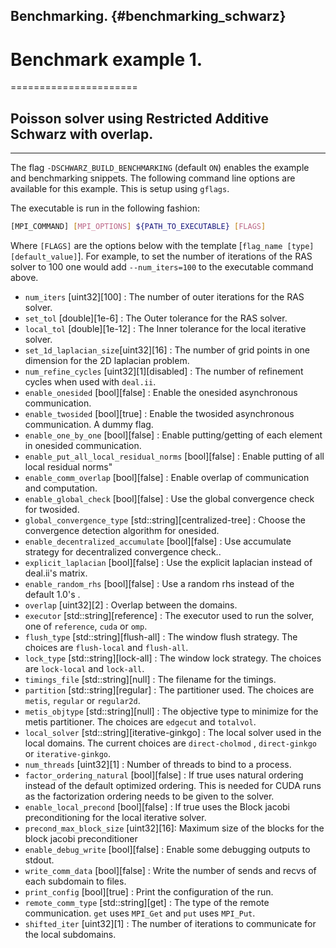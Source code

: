Benchmarking.                            {#benchmarking_schwarz}
----------------

# Benchmark example 1.
======================

## Poisson solver using Restricted Additive Schwarz with overlap.
----------------------------------------------------------------

The flag `-DSCHWARZ_BUILD_BENCHMARKING` (default `ON`) enables the example and benchmarking snippets.
The following command line options are available for this example. This is setup using `gflags`.

The executable is run in the following fashion:

```sh
[MPI_COMMAND] [MPI_OPTIONS] ${PATH_TO_EXECUTABLE} [FLAGS]
```

Where `[FLAGS]` are the options below with the template [`flag_name [type][default_value]`]. For example, to set the number of iterations of the RAS solver to 100 one would add `--num_iters=100` to the executable command above.

* `num_iters` [uint32][100] : The number of outer iterations for the RAS solver.
* `set_tol` [double][1e-6] : The Outer tolerance for the RAS solver.
* `local_tol` [double][1e-12] : The Inner tolerance for the local iterative solver.
* `set_1d_laplacian_size`[uint32][16] : The number of grid points in one dimension for the 2D laplacian problem.
* `num_refine_cycles` [uint32][1][disabled] : The number of refinement cycles when used with `deal.ii`.
* `enable_onesided` [bool][false] : Enable the onesided asynchronous communication.
* `enable_twosided` [bool][true] : Enable the twosided asynchronous communication. A dummy flag.
* `enable_one_by_one` [bool][false] : Enable putting/getting of each element in onesided communication.
* `enable_put_all_local_residual_norms`  [bool][false] : Enable putting of all local residual norms"
* `enable_comm_overlap` [bool][false] : Enable overlap of communication and computation.
* `enable_global_check` [bool][false] : Use the global convergence check for twosided.
* `global_convergence_type` [std::string][centralized-tree] : Choose the convergence detection algorithm for onesided.
* `enable_decentralized_accumulate` [bool][false] : Use accumulate strategy for decentralized convergence check..
* `explicit_laplacian` [bool][false] : Use the explicit laplacian instead of deal.ii's matrix.
* `enable_random_rhs` [bool][false] : Use a random rhs instead of the default 1.0's .
* `overlap` [uint32][2] : Overlap between the domains.
* `executor` [std::string][reference] : The executor used to run the solver, one of `reference`, `cuda` or `omp`.
* `flush_type` [std::string][flush-all] : The window flush strategy. The choices are `flush-local` and `flush-all`.
* `lock_type` [std::string][lock-all] : The window lock strategy. The choices are `lock-local` and `lock-all`.
* `timings_file` [std::string][null] : The filename for the timings.
* `partition` [std::string][regular] : The partitioner used. The choices are `metis`, `regular` or `regular2d`.
* `metis_objtype` [std::string][null] : The objective type to minimize for the metis partitioner. The choices are `edgecut` and `totalvol`.
* `local_solver` [std::string][iterative-ginkgo] : The local solver used in the local domains. The current choices are `direct-cholmod` , `direct-ginkgo` or `iterative-ginkgo`.
* `num_threads` [uint32][1] : Number of threads to bind to a process.
* `factor_ordering_natural` [bool][false] : If true uses natural ordering instead of the default optimized ordering. This is needed for CUDA runs as the factorization ordering needs to be given to the solver.
* `enable_local_precond` [bool][false] : If true uses the Block jacobi preconditioning for the local iterative solver. 
* `precond_max_block_size` [uint32][16]:  Maximum size of the blocks for the block jacobi preconditioner
* `enable_debug_write` [bool][false] : Enable some debugging outputs to stdout.
* `write_comm_data` [bool][false] : Write the number of sends and recvs of each subdomain to files.
* `print_config` [bool][true] : Print the configuration of the run.
* `remote_comm_type` [std::string][get] : The type of the remote communication. `get` uses `MPI_Get` and `put` uses `MPI_Put`.
* `shifted_iter` [uint32][1] : The number of iterations to communicate for the local subdomains.
